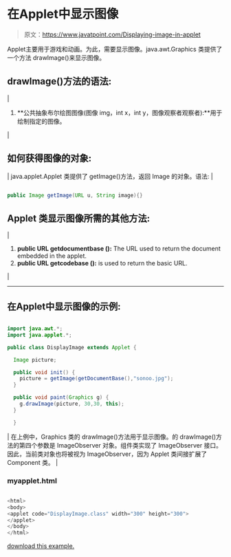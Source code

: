 # 在Applet中显示图像

> 原文：<https://www.javatpoint.com/Displaying-image-in-applet>

Applet主要用于游戏和动画。为此，需要显示图像。java.awt.Graphics 类提供了一个方法 drawImage()来显示图像。

## drawImage()方法的语法:

| 

1.  **公共抽象布尔绘图图像(图像 img，int x，int y，图像观察者观察者):**用于绘制指定的图像。

 |

## 如何获得图像的对象:

| java.applet.Applet 类提供了 getImage()方法，返回 Image 的对象。语法: |

```java

public Image getImage(URL u, String image){}

```

## Applet 类显示图像所需的其他方法:

| 

1.  **public URL getdocumentbase ():** The URL used to return the document embedded in the applet.
2.  **public URL getcodebase ():** is used to return the basic URL.

 |

* * *

## 在Applet中显示图像的示例:

<applet code="DisplayImage.class" height="300" width="500"></applet>

```java

import java.awt.*;
import java.applet.*;

public class DisplayImage extends Applet {

  Image picture;

  public void init() {
    picture = getImage(getDocumentBase(),"sonoo.jpg");
  }

  public void paint(Graphics g) {
    g.drawImage(picture, 30,30, this);
  }

  }

```

| 在上例中，Graphics 类的 drawImage()方法用于显示图像。的 drawImage()方法的第四个参数是 ImageObserver 对象。组件类实现了 ImageObserver 接口。因此，当前类对象也将被视为 ImageObserver，因为 Applet 类间接扩展了 Component 类。 |

### myapplet.html

```java

<html>
<body>
<applet code="DisplayImage.class" width="300" height="300">
</applet>
</body>
</html>

```

[download this example.](https://static.javatpoint.com/src/applet/DisplayImage.jar)